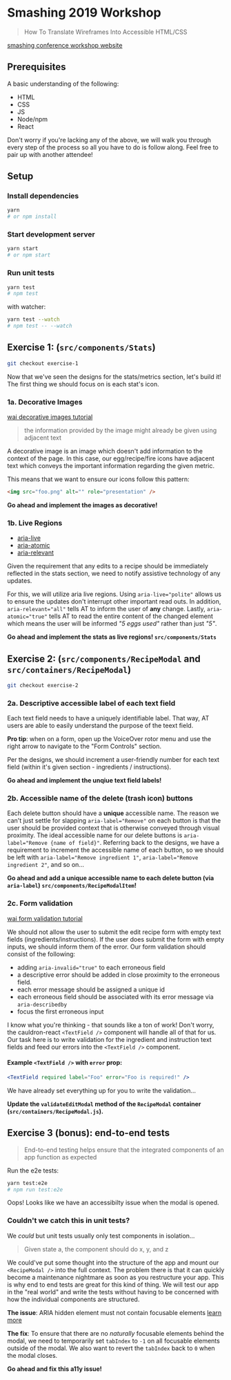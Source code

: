 # Smashing 2019 Workshop

> How To Translate Wireframes Into Accessible HTML/CSS

[smashing conference workshop website](https://smashingconf.com/sf-2019/workshops/deque)

## Prerequisites

A basic understanding of the following:

- HTML
- CSS
- JS
- Node/npm
- React

Don't worry if you're lacking any of the above, we will walk you through every step of the process so all you have to do is follow along. Feel free to pair up with another attendee!

## Setup

### Install dependencies

```sh
yarn
# or npm install
```

### Start development server

```sh
yarn start
# or npm start
```

### Run unit tests

```sh
yarn test
# npm test
```

with watcher:

```sh
yarn test --watch
# npm test -- --watch
```

## Exercise 1: <Stats /> (`src/components/Stats`)

```sh
git checkout exercise-1
```

Now that we've seen the designs for the stats/metrics section, let's build it! The first thing we should focus on is each stat's icon.

### 1a. Decorative Images

[wai decorative images tutorial](https://www.w3.org/WAI/tutorials/images/decorative/)

> the information provided by the image might already be given using adjacent text

A decorative image is an image which doesn't add information to the context of the page. In this case, our egg/recipe/fire icons have adjacent text which conveys the important information regarding the given metric.

This means that we want to ensure our icons follow this pattern:

```html
<img src="foo.png" alt="" role="presentation" />
```

**Go ahead and implement the images as decorative!**

### 1b. Live Regions

- [aria-live](https://www.w3.org/WAI/PF/aria/states_and_properties#aria-live)
- [aria-atomic](https://www.w3.org/WAI/PF/aria/states_and_properties#aria-atomic)
- [aria-relevant](https://www.w3.org/WAI/PF/aria/states_and_properties#aria-relevant)

Given the requirement that any edits to a recipe should be immediately reflected in the stats section, we need to notify assistive technology of any updates.

For this, we will utilize aria live regions. Using `aria-live="polite"` allows us to ensure the updates don't interrupt other important read outs. In addition, `aria-relevant="all"` tells AT to inform the user of **any** change. Lastly, `aria-atomic="true"` tells AT to read the entire content of the changed element which means the user will be informed _"5 eggs used"_ rather than just _"5"_.

**Go ahead and implement the stats as live regions! `src/components/Stats`**

## Exercise 2: <RecipeModal /> (`src/components/RecipeModal` and `src/containers/RecipeModal`)

```sh
git checkout exercise-2
```

### 2a. Descriptive accessible label of each text field

Each text field needs to have a uniquely identifiable label. That way, AT users are able to easily understand the purpose of the teext field.

**Pro tip**: when on a form, open up the VoiceOver rotor menu and use the right arrow to navigate to the "Form Controls" section.

Per the designs, we should increment a user-friendly number for each text field (within it's given section - ingredients / instructions).

**Go ahead and implement the unqiue text field labels!**

### 2b. Accessible name of the delete (trash icon) buttons

Each delete button should have a **unique** accessible name. The reason we can't just settle for slapping `aria-label="Remove"` on each button is that the user should be provided context that is otherwise conveyed through visual proximity. The ideal accessible name for our delete buttons is `aria-label="Remove {name of field}"`. Referring back to the designs, we have a requirement to increment the accessible name of each button, so we should be left with `aria-label="Remove ingredient 1"`, `aria-label="Remove ingredient 2"`, and so on...

**Go ahead and add a unique accessible name to each delete button (via `aria-label`) `src/components/RecipeModalItem`!**

### 2c. Form validation

[wai form validation tutorial](https://www.w3.org/WAI/tutorials/forms/validation/)

We should not allow the user to submit the edit recipe form with empty text fields (ingredients/instructions). If the user does submit the form with empty inputs, we should inform them of the error. Our form validation should consist of the following:

- adding `aria-invalid="true"` to each erroneous field
- a descriptive error should be added in close proximity to the erroneous field.
- each error message should be assigned a unique id
- each erroneous field should be associated with its error message via `aria-describedby`
- focus the first erroneous input

I know what you're thinking - that sounds like a ton of work! Don't worry, the cauldron-react `<TextField />` component will handle all of that for us. Our task here is to write validation for the ingredient and instruction text fields and feed our errors into the `<TextField />` component.

#### Example `<TextField />` with `error` prop:

```jsx
<TextField required label="Foo" error="Foo is required!" />
```

We have already set everything up for you to write the validation...

**Update the `validateEditModal` method of the `RecipeModal` container (`src/containers/RecipeModal.js`).**

## Exercise 3 (bonus): end-to-end tests

> End-to-end testing helps ensure that the integrated components of an app function as expected

Run the e2e tests:

```sh
yarn test:e2e
# npm run test:e2e
```

Oops! Looks like we have an accessibilty issue when the modal is opened.

### Couldn't we catch this in unit tests?

We _could_ but unit tests usually only test components in isolation...

> Given state a, the component should do x, y, and z

We could've put some thought into the structure of the app and mount our `<RecipeModal />` into the full context. The problem there is that it can quickly become a maintenance nightmare as soon as you restructure your app. This is why end to end tests are great for this kind of thing. We will test our app in the "real world" and write the tests without having to be concerned with how the individual components are structured.

**The issue**: ARIA hidden element must not contain focusable elements [learn more](https://dequeuniversity.com/rules/axe/3.2/aria-hidden-focus?application=coconut)

**The fix**: To ensure that there are no _naturally_ focusable elements behind the modal, we need to temporarily set `tabIndex` to `-1` on all focusable elements outside of the modal. We also want to revert the `tabIndex` back to `0` when the modal closes.

**Go ahead and fix this a11y issue!**
